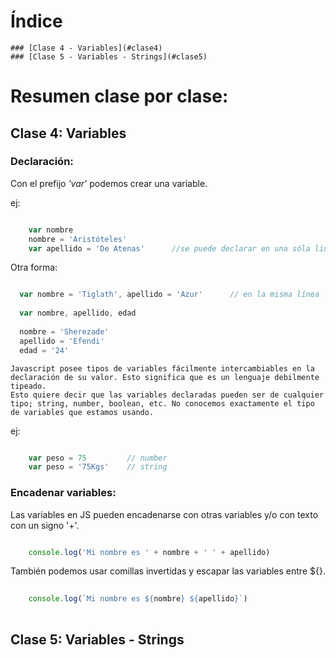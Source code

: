 # Índice

    ### [Clase 4 - Variables](#clase4)
    ### [Clase 5 - Variables - Strings](#clase5)
    

# Resumen clase por clase:


## <a name="clase4"> Clase 4: Variables </a>


### Declaración:

Con el prefijo _'var'_ podemos crear una variable.

ej:

```javascript

    var nombre
    nombre = 'Aristóteles'
    var apellido = 'De Atenas'      //se puede declarar en una sóla linea

```

Otra forma:

```javascript

  var nombre = 'Tiglath', apellido = 'Azur'      // en la misma línea
  
  var nombre, apellido, edad
  
  nombre = 'Sherezade' 
  apellido = 'Efendi'
  edad = '24'

```   

    Javascript posee tipos de variables fácilmente intercambiables en la declaración de su valor. Esto significa que es un lenguaje debilmente tipeado. 
    Esto quiere decir que las variables declaradas pueden ser de cualquier tipo; string, number, boolean, etc. No conocemos exactamente el tipo de variables que estamos usando.
    
ej:

```javascript

    var peso = 75         // number
    var peso = '75Kgs'    // string

```

### Encadenar variables:

  Las variables en JS pueden encadenarse con otras variables y/o con texto con un signo '+'.

```javascript

    console.log('Mi nombre es ' + nombre + ' ' + apellido)

```

  También podemos usar comillas invertidas y escapar las variables entre ${}.

```javascript
  
    console.log(`Mi nombre es ${nombre} ${apellido}`)
    
```   
  


## <a name="clase5"> Clase 5: Variables - Strings </a>

























